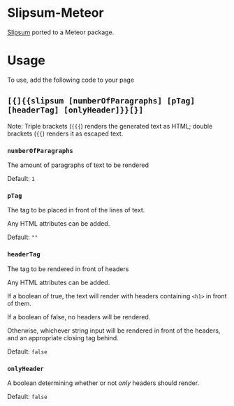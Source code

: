 # Slipsum-Meteor

[Slipsum](http://slipsum.com) ported to a Meteor package.

# Usage

To use, add the following code to your page

## `[{]{{slipsum [numberOfParagraphs] [pTag] [headerTag] [onlyHeader]}}[}]`

Note: Triple brackets (`{{{`) renders the generated text as HTML; double brackets (`{{`) renders it as escaped text.

### `numberOfParagraphs`

The amount of paragraphs of text to be rendered

Default: `1`

### `pTag`

The tag to be placed in front of the lines of text.

Any HTML attributes can be added.

Default: `""`

### `headerTag`

The tag to be rendered in front of headers

Any HTML attributes can be added.

If a boolean of true, the text will render with headers containing `<h1>` in front of them.

If a boolean of false, no headers will be rendered.

Otherwise, whichever string input will be rendered in front of the headers, and an appropriate closing tag behind.

Default: `false`

### `onlyHeader`

A boolean determining whether or not _only_ headers should render.

Default: `false`
